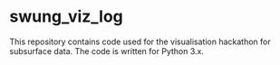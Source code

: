 # swung_viz_log

This repository contains code used for the visualisation hackathon for subsurface data. The code is written for Python 3.x.
